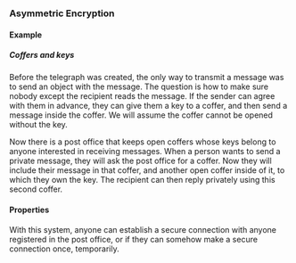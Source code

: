 ### Asymmetric Encryption

#### Example

##### Coffers and keys

Before the telegraph was created, the only way to transmit a message was to
send an object with the message. The question is how to make sure nobody except
the recipient reads the message. If the sender can agree with them in advance,
they can give them a key to a coffer, and then send a message inside the
coffer. We will assume the coffer cannot be opened without the key.

Now there is a post office that keeps open coffers whose keys belong to anyone
interested in receiving messages. When a person wants to send a private
message, they will ask the post office for a coffer. Now they will include
their message in that coffer, and another open coffer inside of it, to which
they own the key. The recipient can then reply privately using this second
coffer.

#### Properties

With this system, anyone can establish a secure connection with anyone
registered in the post office, or if they can somehow make a secure connection
once, temporarily.
